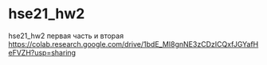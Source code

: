 # hse21_hw2
hse21_hw2 
первая часть и вторая https://colab.research.google.com/drive/1bdE_MI8gnNE3zCDzICQxfJGYafHeFVZH?usp=sharing
